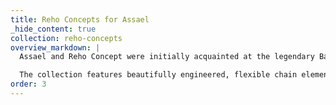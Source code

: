 ```yaml
---
title: Reho Concepts for Assael
_hide_content: true
collection: reho-concepts
overview_markdown: |
  Assael and Reho Concept were initially acquainted at the legendary Basel Jewelry Fair in Switzerland. Enchanted with the inventiveness and unique design aesthetic of Reho Concept’s line, Assael was inspired to collaborate with this highly regarded Italian firm.

  The collection features beautifully engineered, flexible chain elements set with pave diamonds and South Sea pearls. This concept allows for subtle movement of the gemstones, a playful effect that only enhances the loveliness of the design.
order: 3
---
```

